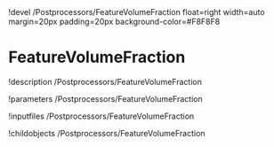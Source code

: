 <!-- MOOSE Object Documentation Stub: Remove this when content is added. -->!devel /Postprocessors/FeatureVolumeFraction float=right width=auto margin=20px padding=20px background-color=#F8F8F8


# FeatureVolumeFraction
!description /Postprocessors/FeatureVolumeFraction

!parameters /Postprocessors/FeatureVolumeFraction

!inputfiles /Postprocessors/FeatureVolumeFraction

!childobjects /Postprocessors/FeatureVolumeFraction
